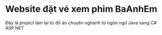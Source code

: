# Website đặt vé xem phim BaAnhEm

Đây là project làm lại từ đồ án chuyên nghành từ ngôn ngữ Java sang C# ASP.NET 

